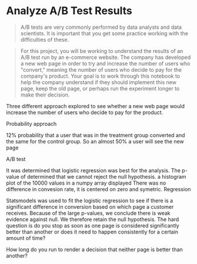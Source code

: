 # Analyze A/B Test Results
> A/B tests are very commonly performed by data analysts and data scientists. It is important that you get some practice working with the difficulties of these.

> For this project, you will be working to understand the results of an A/B test run by an e-commerce website. The company has developed a new web page in order to try and increase the number of users who "convert," meaning the number of users who decide to pay for the company's product. Your goal is to work through this notebook to help the company understand if they should implement this new page, keep the old page, or perhaps run the experiment longer to make their decision.
> 

Three different approach explored to see whether a new web page would increase the number of users who decide to pay for the product.

Probability approach

12% probability that a user that was in the treatment group converted and the same for the control group. So an almost 50% a user will see the new page

A/B test

It was determined that logistic regression was best for the analysis.
The p-value of determined that we cannot reject the null hypothesis.
a histogram plot of the 10000 values in a numpy array displayed There was no difference in convesion rate, it is centered on zero and symetric.
Regression

Statsmodels was used to fit the logistic regression to see if there is a significant difference in conversion based on which page a customer receives.
Because of the large p-values, we conclude there is weak evidence against null. We therefore retain the null hypothesis.
The hard question is do you stop as soon as one page is considered significantly better than another or does it need to happen consistently for a certain amount of time?

How long do you run to render a decision that neither page is better than another?
